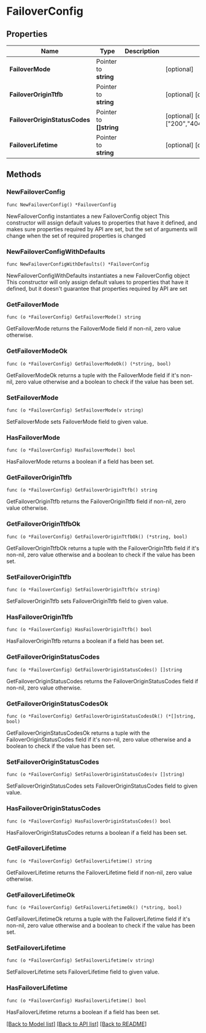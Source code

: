 # FailoverConfig

## Properties

Name | Type | Description | Notes
------------ | ------------- | ------------- | -------------
**FailoverMode** | Pointer to **string** |  | [optional] 
**FailoverOriginTtfb** | Pointer to **string** |  | [optional] [default to "2000"]
**FailoverOriginStatusCodes** | Pointer to **[]string** |  | [optional] [default to ["200","404","301","302","304"]]
**FailoverLifetime** | Pointer to **string** |  | [optional] [default to "300"]

## Methods

### NewFailoverConfig

`func NewFailoverConfig() *FailoverConfig`

NewFailoverConfig instantiates a new FailoverConfig object
This constructor will assign default values to properties that have it defined,
and makes sure properties required by API are set, but the set of arguments
will change when the set of required properties is changed

### NewFailoverConfigWithDefaults

`func NewFailoverConfigWithDefaults() *FailoverConfig`

NewFailoverConfigWithDefaults instantiates a new FailoverConfig object
This constructor will only assign default values to properties that have it defined,
but it doesn't guarantee that properties required by API are set

### GetFailoverMode

`func (o *FailoverConfig) GetFailoverMode() string`

GetFailoverMode returns the FailoverMode field if non-nil, zero value otherwise.

### GetFailoverModeOk

`func (o *FailoverConfig) GetFailoverModeOk() (*string, bool)`

GetFailoverModeOk returns a tuple with the FailoverMode field if it's non-nil, zero value otherwise
and a boolean to check if the value has been set.

### SetFailoverMode

`func (o *FailoverConfig) SetFailoverMode(v string)`

SetFailoverMode sets FailoverMode field to given value.

### HasFailoverMode

`func (o *FailoverConfig) HasFailoverMode() bool`

HasFailoverMode returns a boolean if a field has been set.

### GetFailoverOriginTtfb

`func (o *FailoverConfig) GetFailoverOriginTtfb() string`

GetFailoverOriginTtfb returns the FailoverOriginTtfb field if non-nil, zero value otherwise.

### GetFailoverOriginTtfbOk

`func (o *FailoverConfig) GetFailoverOriginTtfbOk() (*string, bool)`

GetFailoverOriginTtfbOk returns a tuple with the FailoverOriginTtfb field if it's non-nil, zero value otherwise
and a boolean to check if the value has been set.

### SetFailoverOriginTtfb

`func (o *FailoverConfig) SetFailoverOriginTtfb(v string)`

SetFailoverOriginTtfb sets FailoverOriginTtfb field to given value.

### HasFailoverOriginTtfb

`func (o *FailoverConfig) HasFailoverOriginTtfb() bool`

HasFailoverOriginTtfb returns a boolean if a field has been set.

### GetFailoverOriginStatusCodes

`func (o *FailoverConfig) GetFailoverOriginStatusCodes() []string`

GetFailoverOriginStatusCodes returns the FailoverOriginStatusCodes field if non-nil, zero value otherwise.

### GetFailoverOriginStatusCodesOk

`func (o *FailoverConfig) GetFailoverOriginStatusCodesOk() (*[]string, bool)`

GetFailoverOriginStatusCodesOk returns a tuple with the FailoverOriginStatusCodes field if it's non-nil, zero value otherwise
and a boolean to check if the value has been set.

### SetFailoverOriginStatusCodes

`func (o *FailoverConfig) SetFailoverOriginStatusCodes(v []string)`

SetFailoverOriginStatusCodes sets FailoverOriginStatusCodes field to given value.

### HasFailoverOriginStatusCodes

`func (o *FailoverConfig) HasFailoverOriginStatusCodes() bool`

HasFailoverOriginStatusCodes returns a boolean if a field has been set.

### GetFailoverLifetime

`func (o *FailoverConfig) GetFailoverLifetime() string`

GetFailoverLifetime returns the FailoverLifetime field if non-nil, zero value otherwise.

### GetFailoverLifetimeOk

`func (o *FailoverConfig) GetFailoverLifetimeOk() (*string, bool)`

GetFailoverLifetimeOk returns a tuple with the FailoverLifetime field if it's non-nil, zero value otherwise
and a boolean to check if the value has been set.

### SetFailoverLifetime

`func (o *FailoverConfig) SetFailoverLifetime(v string)`

SetFailoverLifetime sets FailoverLifetime field to given value.

### HasFailoverLifetime

`func (o *FailoverConfig) HasFailoverLifetime() bool`

HasFailoverLifetime returns a boolean if a field has been set.


[[Back to Model list]](../README.md#documentation-for-models) [[Back to API list]](../README.md#documentation-for-api-endpoints) [[Back to README]](../README.md)


